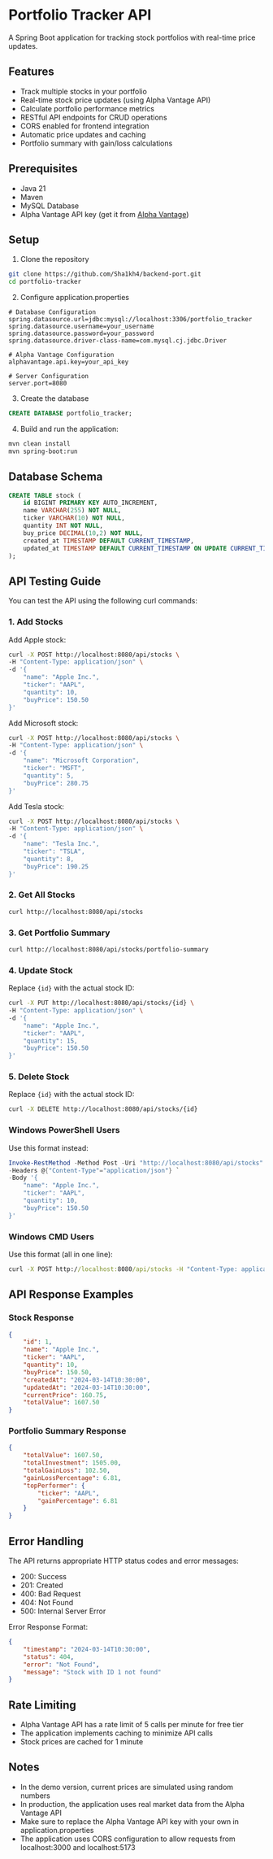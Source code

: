 # Portfolio Tracker API

A Spring Boot application for tracking stock portfolios with real-time price updates.

## Features

- Track multiple stocks in your portfolio
- Real-time stock price updates (using Alpha Vantage API)
- Calculate portfolio performance metrics
- RESTful API endpoints for CRUD operations
- CORS enabled for frontend integration
- Automatic price updates and caching
- Portfolio summary with gain/loss calculations

## Prerequisites

- Java 21
- Maven
- MySQL Database
- Alpha Vantage API key (get it from [Alpha Vantage](https://www.alphavantage.co/support/#api-key))

## Setup

1. Clone the repository
```bash
git clone https://github.com/Sha1kh4/backend-port.git
cd portfolio-tracker
```

2. Configure application.properties
```properties
# Database Configuration
spring.datasource.url=jdbc:mysql://localhost:3306/portfolio_tracker
spring.datasource.username=your_username
spring.datasource.password=your_password
spring.datasource.driver-class-name=com.mysql.cj.jdbc.Driver

# Alpha Vantage Configuration
alphavantage.api.key=your_api_key

# Server Configuration
server.port=8080
```

3. Create the database
```sql
CREATE DATABASE portfolio_tracker;
```

4. Build and run the application:
```bash
mvn clean install
mvn spring-boot:run
```

## Database Schema

```sql
CREATE TABLE stock (
    id BIGINT PRIMARY KEY AUTO_INCREMENT,
    name VARCHAR(255) NOT NULL,
    ticker VARCHAR(10) NOT NULL,
    quantity INT NOT NULL,
    buy_price DECIMAL(10,2) NOT NULL,
    created_at TIMESTAMP DEFAULT CURRENT_TIMESTAMP,
    updated_at TIMESTAMP DEFAULT CURRENT_TIMESTAMP ON UPDATE CURRENT_TIMESTAMP
);
```

## API Testing Guide

You can test the API using the following curl commands:

### 1. Add Stocks

Add Apple stock:
```bash
curl -X POST http://localhost:8080/api/stocks \
-H "Content-Type: application/json" \
-d '{
    "name": "Apple Inc.",
    "ticker": "AAPL",
    "quantity": 10,
    "buyPrice": 150.50
}'
```

Add Microsoft stock:
```bash
curl -X POST http://localhost:8080/api/stocks \
-H "Content-Type: application/json" \
-d '{
    "name": "Microsoft Corporation",
    "ticker": "MSFT",
    "quantity": 5,
    "buyPrice": 280.75
}'
```

Add Tesla stock:
```bash
curl -X POST http://localhost:8080/api/stocks \
-H "Content-Type: application/json" \
-d '{
    "name": "Tesla Inc.",
    "ticker": "TSLA",
    "quantity": 8,
    "buyPrice": 190.25
}'
```

### 2. Get All Stocks
```bash
curl http://localhost:8080/api/stocks
```

### 3. Get Portfolio Summary
```bash
curl http://localhost:8080/api/stocks/portfolio-summary
```

### 4. Update Stock
Replace `{id}` with the actual stock ID:
```bash
curl -X PUT http://localhost:8080/api/stocks/{id} \
-H "Content-Type: application/json" \
-d '{
    "name": "Apple Inc.",
    "ticker": "AAPL",
    "quantity": 15,
    "buyPrice": 150.50
}'
```

### 5. Delete Stock
Replace `{id}` with the actual stock ID:
```bash
curl -X DELETE http://localhost:8080/api/stocks/{id}
```

### Windows PowerShell Users
Use this format instead:
```powershell
Invoke-RestMethod -Method Post -Uri "http://localhost:8080/api/stocks" `
-Headers @{"Content-Type"="application/json"} `
-Body '{
    "name": "Apple Inc.",
    "ticker": "AAPL",
    "quantity": 10,
    "buyPrice": 150.50
}'
```

### Windows CMD Users
Use this format (all in one line):
```cmd
curl -X POST http://localhost:8080/api/stocks -H "Content-Type: application/json" -d "{\"name\":\"Apple Inc.\",\"ticker\":\"AAPL\",\"quantity\":10,\"buyPrice\":150.50}"
```

## API Response Examples

### Stock Response
```json
{
    "id": 1,
    "name": "Apple Inc.",
    "ticker": "AAPL",
    "quantity": 10,
    "buyPrice": 150.50,
    "createdAt": "2024-03-14T10:30:00",
    "updatedAt": "2024-03-14T10:30:00",
    "currentPrice": 160.75,
    "totalValue": 1607.50
}
```

### Portfolio Summary Response
```json
{
    "totalValue": 1607.50,
    "totalInvestment": 1505.00,
    "totalGainLoss": 102.50,
    "gainLossPercentage": 6.81,
    "topPerformer": {
        "ticker": "AAPL",
        "gainPercentage": 6.81
    }
}
```

## Error Handling

The API returns appropriate HTTP status codes and error messages:

- 200: Success
- 201: Created
- 400: Bad Request
- 404: Not Found
- 500: Internal Server Error

Error Response Format:
```json
{
    "timestamp": "2024-03-14T10:30:00",
    "status": 404,
    "error": "Not Found",
    "message": "Stock with ID 1 not found"
}
```

## Rate Limiting

- Alpha Vantage API has a rate limit of 5 calls per minute for free tier
- The application implements caching to minimize API calls
- Stock prices are cached for 1 minute

## Notes

- In the demo version, current prices are simulated using random numbers
- In production, the application uses real market data from the Alpha Vantage API
- Make sure to replace the Alpha Vantage API key with your own in application.properties
- The application uses CORS configuration to allow requests from localhost:3000 and localhost:5173